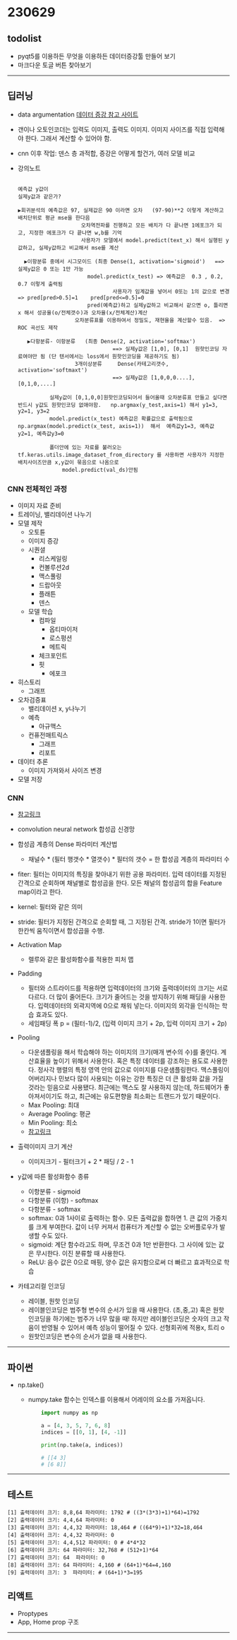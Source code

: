 # 230629

## todolist

- pyqt5를 이용하든 무엇을 이용하든 데이터증강툴 만들어 보기
- 마크다운 토글 버튼 찾아보기

---

## 딥러닝

- data argumentation [데이터 증강 참고 사이트](https://www.tensorflow.org/api_docs/python/tf/keras/layers/RandomFlip)

- 갠이나 오토인코더는 입력도 이미지, 출력도 이미지. 이미지 사이즈를 직접 입력해야 한다. 그래서 계산할 수 있어야 함.
- cnn 이후 작업: 덴스 층 과적합, 증강은 어떻게 할건가, 여러 모델 비교

- 강의노트

  ```

  예측값 y값이
  실제y값과 같은가?

  ▶회귀분석의 예측값은 97, 실제값은 90 이라면 오차   (97-90)**2 이렇게 계산하고 배치단위로 평균 mse을 한다음
                      오차역전파를 진행하고 모든 배치가 다 끝나면 1에포크가 되고, 지정한 에포크가 다 끝나면 w,b를 기억
                      사용자가 모델에서 model.predict(text_x) 해서 실행된 y값하고, 실제y값하고 비교해서 mse를 계산

    ▶이항분류 중에서 시그모이드 (최종 Dense(1, activation='sigmoid')   ==> 실제y값은 0 또는 1만 가능
                        model.predict(x_test) => 예측값은  0.3 , 0.2,  0.7 이렇게 출력됨
                                사용자가 임계값을 넣어서 0또는 1의 값으로 변경   => pred[pred>0.5]=1    pred[pred<=0.5]=0
                        pred(예측값)하고 실제y값하고 비교해서 같으면 o, 틀리면 x 해서 성공율(o/전체갯수)과 오차율(x/전체계산)계산
                    오차분류표를 이용하여서 정밀도, 재현율을 계산할수 있음.  => ROC 곡선도 제작

     ▶다항분류- 이항분류   (최종 Dense(2, activation='softmax')
                                ==> 실제y값은 [1,0], [0,1]  원핫인코딩 자료여야만 됨 (단 텐서에서는 loss에서 원핫인코딩을 제공하기도 됨)
                    3개이상분류     Dense(카테고리갯수, activation='softmaxt')
                                ==> 실제y값은 [1,0,0,0....],  [0,1,0,....]

            실제y값이 [0,1,0,0]원핫인코딩되어서 들어올때 오차분류표 만들고 싶다면 반드시 y값도 원핫인코딩 없애야함.   np.argmax(y_test,axis=1) 해서 y1=3, y2=1, y3=2
            model.predict(x_test) 예측값은 확률값으로 출력됨으로  np.argmax(model.predict(x_test, axis=1))  해서  예측값y1=3, 예측값y2=1, 예측값y3=0

            폴더안에 있는 자료를 불러오는 tf.keras.utils.image_dataset_from_directory 를 사용하면 사용자가 지정한 배치사이즈만큼 x,y값이 묶음으로 나옴으로
                model.predict(val_ds)안됨

  ```

### CNN 전체적인 과정

- 이미지 자료 준비
- 트레이닝, 밸리데이션 나누기
- 모델 제작
  - 오토튠
  - 이미지 증강
  - 시퀀셜
    - 리스케일링
    - 컨볼루션2d
    - 맥스풀링
    - 드랍아웃
    - 플래튼
    - 덴스
  - 모델 학습
    - 컴파일
      - 옵티마이저
      - 로스펑션
      - 메트릭
    - 체크포인트
    - 핏
      - 에포크
- 히스토리
  - 그래프
- 오차검증표
  - 밸리데이션 x, y나누기
  - 예측
    - 아규맥스
  - 컨퓨전매트릭스
    - 그래프
    - 리포트
- 데이터 추론
  - 이미지 가져와서 사이즈 변경
- 모델 저장

### CNN

- [참고링크](http://taewan.kim/post/cnn/)
- convolution neural network 합성곱 신경망
- 합성곱 계층의 Dense 파라미터 계산법
  - 채널수 \* (필터 행갯수 \* 열갯수) \* 필터의 갯수 = 한 합성곱 계층의 파라미터 수
- fiter: 필터는 이미지의 특징을 찾아내기 위한 공용 파라미터. 입력 데이터를 지정된 간격으로 순회하며 채널별로 합성곱을 한다. 모든 채널의 합성곱의 합을 Feature map이라고 한다.
- kernel: 필터와 같은 의미
- stride: 필터가 지정된 간격으로 순회할 때, 그 지정된 간격. stride가 1이면 필터가 한칸씩 움직이면서 합성곱을 수행.

- Activation Map
  - 렐루와 같은 활성화함수를 적용한 피처 맵
- Padding
  - 필터와 스트라이드를 적용하면 입력데이터의 크기와 출력데이터의 크기는 서로 다르다. 더 많이 줄어든다. 크기가 줄어드는 것을 방지하기 위해 패딩을 사용한다. 입력데이터의 외곽지역에 0으로 채워 넣는다. 이미지의 외각을 인식하는 학습 효과도 있다.
  - 세임패딩 폭 p = (필터-1)/2, (입력 이미지 크기 + 2p, 입력 이미지 크기 + 2p)
- Pooling
  - 다운샘플링을 해서 학습해야 하는 이미지의 크기(매개 변수의 수)를 줄인다. 계산효율을 높이기 위해서 사용한다. 혹은 특정 데이터를 강조하는 용도로 사용한다. 정사각 행렬의 특정 영역 안의 값으로 이미지를 다운샘플링한다. 맥스풀링이 어버리지나 민보다 많이 사용되는 이유는 강한 특징은 더 큰 활성화 값을 가질 것라는 믿음으로 사용됐다. 최근에는 맥스도 잘 사용하지 않는데, 하드웨어가 좋아져서이기도 하고, 최근에는 유도편향을 최소화는 트랜드가 있기 때문이다.
  - Max Pooling: 최대
  - Average Pooling: 평균
  - Min Pooling: 최소
  - [참고링크](https://blog.naver.com/khm159/221811601286)
- 출력이미지 크기 계산
  - 이미지크기 - 필터크기 + 2 \* 패딩 / 2 - 1
- y값에 따른 활성화함수 종류
  - 이항분류 - sigmoid
  - 다항분류 (이항) - softmax
  - 다항분류 - softmax
  - softmax: 0과 1사이로 출력하는 함수. 모든 출력값을 합하면 1. 큰 값의 가중치를 크게 부여한다. 값이 너무 커져서 컴퓨터가 계산할 수 없는 오버플로우가 발생할 수도 있다.
  - sigmoid: 계단 함수라고도 하며, 무조건 0과 1만 반환한다. 그 사이에 있는 값은 무시한다. 이진 분류할 때 사용한다.
  - ReLU: 음수 값은 0으로 매핑, 양수 값은 유지함으로써 더 빠르고 효과적으로 학습
- 카테고리컬 인코딩
  - 레이블, 원핫 인코딩
  - 레이블인코딩은 범주형 변수의 순서가 있을 때 사용한다. (초,중,고) 혹은 원핫인코딩을 하기에는 범주가 너무 많을 때! 하지만 레이블인코딩은 숫자의 크고 작음이 반영될 수 있어서 예측 성능이 떨어질 수 있다. 선형회귀에 적용x, 트리 o
  - 원핫인코딩은 변수의 순서가 없을 때 사용한다.

---

## 파이썬

- np.take()

  - numpy.take 함수는 인덱스를 이용해서 어레이의 요소를 가져옵니다.

    ```python
        import numpy as np

        a = [4, 3, 5, 7, 6, 8]
        indices = [[0, 1], [4, -1]]

        print(np.take(a, indices))

        # [[4 3]
        # [6 8]]
    ```

---

## 테스트

```
[1] 출력데이터 크기: 8,8,64 파라미터: 1792 # ((3*(3*3)+1)*64)=1792
[2] 출력데이터 크기: 4,4,64 파라미터: 0
[3] 출력데이터 크기: 4,4,32 파라미터: 18,464 # ((64*9)+1)*32=18,464
[4] 출력데이터 크기: 4,4,32 파라미터: 0
[5] 출력데이터 크기: 4,4,512 파라미터: 0 # 4*4*32
[6] 출력데이터 크기: 64 파라미터: 32,768 # (512+1)*64
[7] 출력데이터 크기: 64  파라미터: 0
[8] 출력데이터 크기: 64 파라미터: 4,160 # (64+1)*64=4,160
[9] 출력데이터 크기: 3  파라미터: # (64+1)*3=195
```

## 리액트

- Proptypes
- App, Home prop 구조

---
